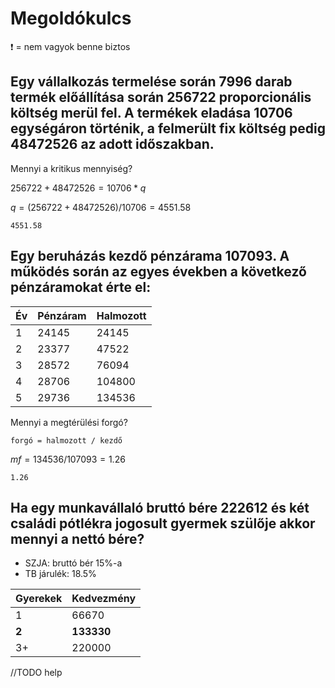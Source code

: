 # Megoldókulcs

❗ = nem vagyok benne biztos

## Egy vállalkozás termelése során 7996 darab termék előállítása során 256722 proporcionális költség merül fel. A termékek eladása 10706 egységáron történik, a felmerült fix költség pedig 48472526 az adott időszakban.

Mennyi a kritikus mennyiség?

$256722 + 48472526 = 10706 * q$

$q = (256722 + 48472526) / 10706 = 4551.58$

```
4551.58
```

## Egy beruházás kezdő pénzárama 107093. A működés során az egyes években a következő pénzáramokat érte el:

| Év  | Pénzáram | Halmozott |
| --- | -------- | --------- |
| 1   | 24145    | 24145     |
| 2   | 23377    | 47522     |
| 3   | 28572    | 76094     |
| 4   | 28706    | 104800    |
| 5   | 29736    | 134536    |

Mennyi a megtérülési forgó?

`forgó = halmozott / kezdő`

$mf = 134536 / 107093 = 1.26$

```
1.26
```

## Ha egy munkavállaló bruttó bére 222612 és két családi pótlékra jogosult gyermek szülője akkor mennyi a nettó bére?

- SZJA: bruttó bér 15%-a
- TB járulék: 18.5%

| Gyerekek | Kedvezmény |
| -------- | ---------- |
| 1        | 66670      |
| **2**    | **133330** |
| 3+       | 220000     |

//TODO help
